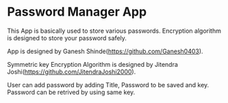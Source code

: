 # Password Manager App
This App is basically used to store various passwords. Encryption algorithm is designed to store your password safely.

App is designed by Ganesh Shinde(https://github.com/Ganesh0403).

Symmetric key Encryption Algorithm is designed by Jitendra Joshi(https://github.com/JitendraJoshi2000).

User can add password by adding Title, Password to be saved and key.
Password can be retrived by using same key.
